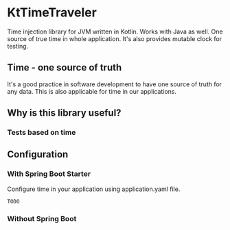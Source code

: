 # KtTimeTraveler

Time injection library for JVM written in Kotlin. Works with Java as well.
One source of true time in whole application. It's also provides mutable clock for testing.

## Time - one source of truth

It's a good practice in software development to have one source of truth for any data. 
This is also applicable for time in our applications.

## Why is this library useful? 

### Tests based on time



## Configuration

### With Spring Boot Starter

Configure time in your application using application.yaml file.

```
TODO
```


### Without Spring Boot
